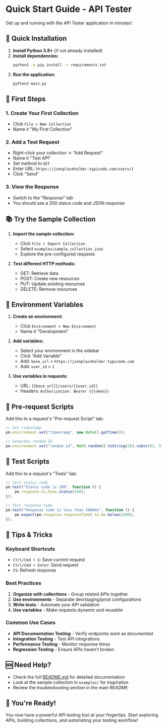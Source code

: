 # Quick Start Guide - API Tester

Get up and running with the API Tester application in minutes!

## 🚀 Quick Installation

1. **Install Python 3.8+** (if not already installed)
2. **Install dependencies:**
   ```bash
   python3 -m pip install -r requirements.txt
   ```
3. **Run the application:**
   ```bash
   python3 main.py
   ```

## 🎯 First Steps

### 1. Create Your First Collection
- Click `File > New Collection`
- Name it "My First Collection"

### 2. Add a Test Request
- Right-click your collection → "Add Request"
- Name it "Test API"
- Set method to `GET`
- Enter URL: `https://jsonplaceholder.typicode.com/users/1`
- Click "Send"

### 3. View the Response
- Switch to the "Response" tab
- You should see a 200 status code and JSON response

## 📚 Try the Sample Collection

1. **Import the sample collection:**
   - Click `File > Import Collection`
   - Select `examples/sample_collection.json`
   - Explore the pre-configured requests

2. **Test different HTTP methods:**
   - GET: Retrieve data
   - POST: Create new resources
   - PUT: Update existing resources
   - DELETE: Remove resources

## 🔧 Environment Variables

1. **Create an environment:**
   - Click `Environment > New Environment`
   - Name it "Development"

2. **Add variables:**
   - Select your environment in the sidebar
   - Click "Add Variable"
   - Add: `base_url` = `https://jsonplaceholder.typicode.com`
   - Add: `user_id` = `1`

3. **Use variables in requests:**
   - URL: `{{base_url}}/users/{{user_id}}`
   - Headers: `Authorization: Bearer {{token}}`

## 📝 Pre-request Scripts

Add this to a request's "Pre-request Script" tab:
```javascript
// Set timestamp
pm.environment.set("timestamp", new Date().getTime());

// Generate random ID
pm.environment.set("random_id", Math.random().toString(36).substr(2, 9));
```

## 🧪 Test Scripts

Add this to a request's "Tests" tab:
```javascript
// Test status code
pm.test("Status code is 200", function () {
    pm.response.to.have.status(200);
});

// Test response time
pm.test("Response time is less than 1000ms", function () {
    pm.expect(pm.response.responseTime).to.be.below(1000);
});
```

## 🎨 Tips & Tricks

### Keyboard Shortcuts
- `Ctrl/Cmd + S`: Save current request
- `Ctrl/Cmd + Enter`: Send request
- `F5`: Refresh response

### Best Practices
1. **Organize with collections** - Group related APIs together
2. **Use environments** - Separate dev/staging/prod configurations
3. **Write tests** - Automate your API validation
4. **Use variables** - Make requests dynamic and reusable

### Common Use Cases
- **API Documentation Testing** - Verify endpoints work as documented
- **Integration Testing** - Test API integrations
- **Performance Testing** - Monitor response times
- **Regression Testing** - Ensure APIs haven't broken

## 🆘 Need Help?

- Check the full [README.md](README.md) for detailed documentation
- Look at the sample collection in `examples/` for inspiration
- Review the troubleshooting section in the main README

## 🎉 You're Ready!

You now have a powerful API testing tool at your fingertips. Start exploring APIs, building collections, and automating your testing workflow! 